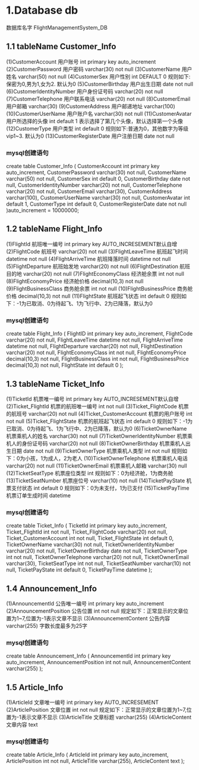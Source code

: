 # 1.Database db
数据库名字 FlightManagementSystem_DB

## 1.1 tableName Customer_Info
(1)CustomerAccount 用户账号 int primary key auto_increment
(2)CustomerPassword 用户密码 varchar(30) not null
(3)CustomerName 用户姓名 varchar(50) not null
(4)CustomerSex 用户性别 int DEFAULT 0 规则如下:保密为0,男为1,女为2. 默认为0
(5)CustomerBirthday 用户出生日期 date not null
(6)CustomerIdentityNumber 用户身份证号码 varchar(20) not null
(7)CustomerTelephone 用户联系电话 varchar(20) not null
(8)CustomerEmail 用户邮箱 varchar(30) 
(9)CustomerAddress 用户邮递地址 varchar(100)
(10)CustomerUserName 用户账户名 varchar(30) not null
(11)CustomerAvatar 用户所选择的头像 int default 1 表示选择了第几个头像，默认选择第一个头像 
(12)CustomerType 用户类型 int  default 0 规则如下:普通为0，其他数字为等级 vip1~3. 默认为0
(13)CustomerRegisterDate 用户注册日期 date not null


### mysql创建语句 
create table Customer_Info
(
CustomerAccount int primary key auto_increment,
CustomerPassword varchar(30) not null,
CustomerName varchar(50) not null,
CustomerSex int default 0,
CustomerBirthday date not null,
CustomerIdentityNumber varchar(20) not null,
CustomerTelephone varchar(20) not null,
CustomerEmail varchar(30),
CustomerAddress varchar(100),
CustomerUserName varchar(30) not null,
CustomerAvatar int default 1,
CustomerType int default 0,
CustomerRegisterDate date not null
)auto_increment = 10000000;


## 1.2 tableName Flight_Info
(1)FlightId 航班唯一编号 int primary key AUTO_INCRESEMENT默认自增
(2)FlightCode 航班号 varchar(20) not null
(3)FlightLeaveTime 航班起飞时间 datetime not null
(4)FlightArriveTime 航班降落时间 datetime not null
(5)FlightDeparture 航班始发地 varchar(20) not null
(6)FlightDestination 航班目的地 varchar(20) not null
(7)FlightEconomyClass 经济舱余票 int not null
(8)FlightEconomyPrice 经济舱价格 decimal(10,3) not null
(9)FlightBusinessClass 商务舱余票 int not null
(10)FlightBusinessPrice 商务舱价格 decimal(10,3) not null
(11)FlightState 航班起飞状态 int default 0 规则如下：-1为已取消、0为待起飞、1为飞行中、2为已降落，默认为0


### mysql创建语句 
create table Flight_Info
(
FlightID int primary key auto_increment,
FlightCode varchar(20) not null,
FlightLeaveTime datetime not null,
FlightArriveTime datetime not null,
FlightDeparture varchar(20) not null,
FlightDestination varchar(20) not null,
FlightEconomyClass int not null,
FlightEconomyPrice decimal(10,3) not null,
FlightBusinessClass int not null,
FlightBusinessPrice decimal(10,3) not null,
FlightState int default 0
);


## 1.3 tableName Ticket_Info
(1)TicketId 机票唯一编号 int primary key AUTO_INCRESEMENT默认自增
(2)Ticket_FlightId 机票的航班唯一编号  int not null
(3)Ticket_FlightCode 机票的航班号  varchar(20) not null
(4)Ticket_CustomerAccount 机票的用户账号 int not null
(5)Ticket_FlightState 机票的航班起飞状态 int default 0 规则如下：-1为已取消、0为待起飞、1为飞行中、2为已降落，默认为0
(6)TicketOwnerName 机票乘机人的姓名 varchar(30) not null
(7)TicketOwnerIdentityNumber 机票乘机人的身份证号码 varchar(20) not null
(8)TicketOwnerBirthday 机票乘机人出生日期 date not null
(9)TicketOwnerType 机票乘机人类型 int not null 规则如下：0为小孩，1为成人，2为老人 
(10)TicketOwnerTelephone 机票乘机人电话 varchar(20) not null
(11)TicketOwnerEmail 机票乘机人邮箱 varchar(30) null
(12)TicketSeatType 机票座位类型 int 规则如下：0为经济舱，1为商务舱
(13)TicketSeatNumber 机票座位号 varchar(10) not null
(14)TicketPayState 机票支付状态 int default 0 规则如下：0为未支付，1为已支付
(15)TicketPayTime 机票订单生成时间 datetime



### mysql创建语句 
create table Ticket_Info
(
TicketId int primary key auto_increment,
Ticket_FlightId int not null,
Ticket_FlightCode varchar(20) not null,
Ticket_CustomerAccount int not null,
Ticket_FlightState int default 0,
TicketOwnerName varchar(30) not null,
TicketOwnerIdentityNumber varchar(20) not null,
TicketOwnerBirthday date not null,
TicketOwnerType int not null,
TicketOwnerTelephone varchar(20) not null,
TicketOwnerEmail varchar(30),
TicketSeatType int not null,
TicketSeatNumber varchar(10) not null, 
TicketPayState int default 0,
TicketPayTime datetime
);


## 1.4 Announcement_Info
(1)AnnouncementId 公告唯一编号 int primary key auto_increment
(2)AnnouncementPosition 公告位置 int not null 规定如下：正常显示的文章位置为1~7,位置为-1表示文章不显示
(3)AnnouncementContent 公告内容 varchar(255) 字数长度最多为25字


### mysql创建语句 
create table Announcement_Info
(
AnnouncementId int primary key auto_increment,
AnnouncementPosition int not null,
AnnouncementContent varchar(255)
);


## 1.5 Article_Info
(1)ArticleId 文章唯一编号 int primary key AUTO_INCRESEMENT
(2)ArticlePosition 文章位置 int not null 规定如下：正常显示的文章位置为1~7,位置为-1表示文章不显示
(3)ArticleTitle 文章标题 varchar(255)
(4)ArticleContent 文章内容 text


### mysql创建语句 
create table Article_Info
(
ArticleId int primary key auto_increment,
ArticlePosition int not null,
ArticleTitle varchar(255),
ArticleContent text
);
